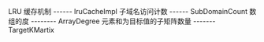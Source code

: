 LRU 缓存机制  ------  lruCacheImpl
子域名访问计数 ------ SubDomainCount
数组的度   --------  ArrayDegree
元素和为目标值的子矩阵数量 ------- TargetKMartix